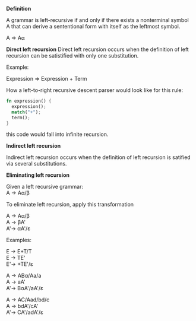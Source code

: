 **Definition**

A grammar is left-recursive if and only if there exists a nonterminal symbol A that can derive a sententional form with itself as the leftmost symbol.

A => Aα

**Direct left recursion**
Direct left recursion occurs when the definition of left recursion can be satistified with only one substitution.

Example:

Expression => Expression + Term

How a left-to-right recursive descent parser would look like for this rule:

```rust
fn expression() {
  expression();
  match("+");
  term();
}
```

this code would fall into infinite recursion.

**Indirect left recursion**

Indirect left recursion occurs when the definition of left recursion is satified via several substitutions.

**Eliminating left recursion**

Given a left recursive grammar:  
A -> Aα/β

To eliminate left recursion, apply this transformation

A -> Aα/β  
A -> βA'  
A'-> αA'/ε

Examples:

E -> E+T/T  
E -> TE'  
E'-> +TE'/ε

A -> ABα/Aa/a  
A -> aA'  
A'-> BαA'/aA'/ε

A -> AC/Aad/bd/c  
A -> bdA'/cA'  
A'-> CA'/adA'/ε
